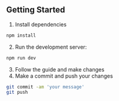## Getting Started

1. Install dependencies
```bash
npm install
```

2. Run the development server:

```bash
npm run dev
```

3. Follow the guide and make changes
4. Make a commit and push your changes 
```bash
git commit -am 'your message'
git push
```


